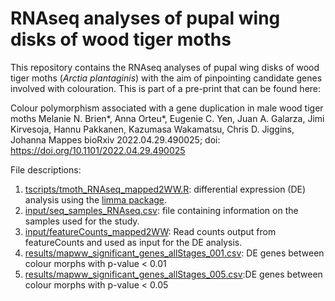 # RNAseq analyses of pupal wing disks of wood tiger moths

This repository contains the RNAseq analyses of pupal wing disks of wood tiger moths (*Arctia plantaginis*) with the aim of pinpointing candidate genes involved with colouration. This is part of a pre-print that can be found here: 

Colour polymorphism associated with a gene duplication in male wood tiger moths
Melanie N. Brien*, Anna Orteu*, Eugenie C. Yen, Juan A. Galarza, Jimi Kirvesoja, Hannu Pakkanen, Kazumasa Wakamatsu, Chris D. Jiggins, Johanna Mappes
bioRxiv 2022.04.29.490025; doi: https://doi.org/10.1101/2022.04.29.490025


File descriptions: 
1. [tscripts/tmoth_RNAseq_mapped2WW.R](scripts/tmoth_RNAseq_mapped2WW.R): differential expression (DE) analysis using the [limma package](http://bioconductor.org/packages/release/bioc/html/limma.html). 
2. [input/seq_samples_RNAseq.csv](input/seq_samples_RNAseq.csv): file containing information on the samples used for the study. 
3. [input/featureCounts_mapped2WW](input/featureCounts_mapped2WW): Read counts output from featureCounts and used as input for the DE analysis.
4. [results/mapww_significant_genes_allStages_001.csv](mresults/mapww_significant_genes_allStages_001.csv): DE genes between colour morphs with p-value < 0.01
5. [results/mapww_significant_genes_allStages_005.csv](results/mapww_significant_genes_allStages_005.csv):DE genes between colour morphs with p-value < 0.05 